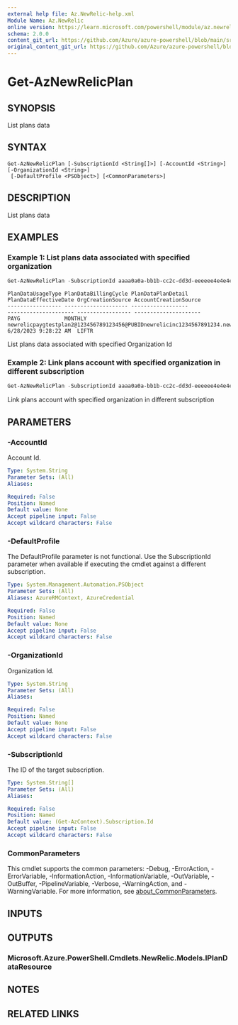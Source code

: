 ```yaml
---
external help file: Az.NewRelic-help.xml
Module Name: Az.NewRelic
online version: https://learn.microsoft.com/powershell/module/az.newrelic/get-aznewrelicplan
schema: 2.0.0
content_git_url: https://github.com/Azure/azure-powershell/blob/main/src/NewRelic/NewRelic/help/Get-AzNewRelicPlan.md
original_content_git_url: https://github.com/Azure/azure-powershell/blob/main/src/NewRelic/NewRelic/help/Get-AzNewRelicPlan.md
---
```


# Get-AzNewRelicPlan

## SYNOPSIS
List plans data

## SYNTAX

```
Get-AzNewRelicPlan [-SubscriptionId <String[]>] [-AccountId <String>] [-OrganizationId <String>]
 [-DefaultProfile <PSObject>] [<CommonParameters>]
```

## DESCRIPTION
List plans data

## EXAMPLES

### Example 1: List plans data associated with specified organization
```powershell
Get-AzNewRelicPlan -SubscriptionId aaaa0a0a-bb1b-cc2c-dd3d-eeeeee4e4e4e -OrganizationId 00aa00aa-bb11-cc22-dd33-44ee44ee44ee
```

```output
PlanDataUsageType PlanDataBillingCycle PlanDataPlanDetail                                                                      PlanDataEffectiveDate OrgCreationSource AccountCreationSource
----------------- -------------------- ------------------                                                                      --------------------- ----------------- ---------------------
PAYG              MONTHLY              newrelicpaygtestplan2@123456789123456@PUBIDnewrelicinc1234567891234.newrelic_liftr_payg 6/28/2023 9:28:22 AM  LIFTR
```

List plans data associated with specified Organization Id

### Example 2: Link plans account with specified organization in different subscription
```powershell
Get-AzNewRelicPlan -SubscriptionId aaaa0a0a-bb1b-cc2c-dd3d-eeeeee4e4e4e -OrganizationId 00aa00aa-bb11-cc22-dd33-44ee44ee44ee -AccountId 1234567
```

Link plans account with specified organization in different subscription

## PARAMETERS

### -AccountId
Account Id.

```yaml
Type: System.String
Parameter Sets: (All)
Aliases:

Required: False
Position: Named
Default value: None
Accept pipeline input: False
Accept wildcard characters: False
```

### -DefaultProfile
The DefaultProfile parameter is not functional.
Use the SubscriptionId parameter when available if executing the cmdlet against a different subscription.

```yaml
Type: System.Management.Automation.PSObject
Parameter Sets: (All)
Aliases: AzureRMContext, AzureCredential

Required: False
Position: Named
Default value: None
Accept pipeline input: False
Accept wildcard characters: False
```

### -OrganizationId
Organization Id.

```yaml
Type: System.String
Parameter Sets: (All)
Aliases:

Required: False
Position: Named
Default value: None
Accept pipeline input: False
Accept wildcard characters: False
```

### -SubscriptionId
The ID of the target subscription.

```yaml
Type: System.String[]
Parameter Sets: (All)
Aliases:

Required: False
Position: Named
Default value: (Get-AzContext).Subscription.Id
Accept pipeline input: False
Accept wildcard characters: False
```

### CommonParameters
This cmdlet supports the common parameters: -Debug, -ErrorAction, -ErrorVariable, -InformationAction, -InformationVariable, -OutVariable, -OutBuffer, -PipelineVariable, -Verbose, -WarningAction, and -WarningVariable. For more information, see [about_CommonParameters](http://go.microsoft.com/fwlink/?LinkID=113216).

## INPUTS

## OUTPUTS

### Microsoft.Azure.PowerShell.Cmdlets.NewRelic.Models.IPlanDataResource

## NOTES

## RELATED LINKS
